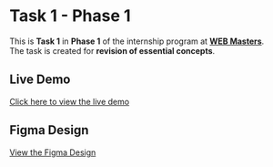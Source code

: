 # Task 1 - Phase 1

This is **Task 1** in **Phase 1** of the internship program at **[WEB Masters](https://www.linkedin.com/company/web-masters-academy/posts/?feedView=all)**.  
The task is created for **revision of essential concepts**.

## Live Demo

[Click here to view the live demo](https://solar-panel-m7med.netlify.app/)

## Figma Design

[View the Figma Design](https://www.figma.com/design/xlESOD0VgwJNtIIe35nQ9Y/Landing-page-for-Solar-comapny--Community-?node-id=0-1&p=f&t=ZG5Pf1CbMdn9Jk4q-0)
